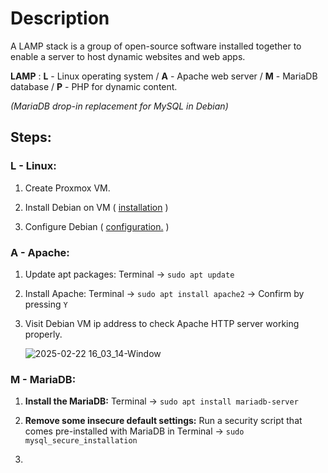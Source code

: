 # Description
A LAMP stack is a group of open-source software installed together to enable a server to host dynamic websites and web apps. 

**LAMP** : **L** - Linux operating system / **A** - Apache web server / **M** - MariaDB database / **P** - PHP for dynamic content. 

*(MariaDB drop-in replacement for MySQL in Debian)*

## Steps: 

### **L** - Linux: 

1. Create Proxmox VM.

2. Install Debian on VM ( [installation](https://github.com/sapan322/Raman-Cybersecurity-Portfolio/blob/main/Installation%20Configuration%20%20Guides/Debian%20(Proxmox%20VM)/Installation.md) )

3. Configure Debian ( [configuration.](https://github.com/sapan322/Raman-Cybersecurity-Portfolio/blob/main/Installation%20Configuration%20%20Guides/Debian%20(Proxmox%20VM)/Configuration.md) )


### **A** - Apache:

1. Update apt packages: Terminal -> `sudo apt update` 

2. Install Apache: Terminal -> `sudo apt install apache2` -> Confirm by pressing `Y`

3. Visit Debian VM ip address to check Apache HTTP server working properly.

      ![2025-02-22 16_03_14-Window](https://github.com/user-attachments/assets/ebc98958-045d-432b-931e-9ab8fd99600c)

### **M** - MariaDB:

1. **Install the MariaDB:** Terminal -> `sudo apt install mariadb-server`

2. **Remove some insecure default settings:**  Run a security script that comes pre-installed with MariaDB in Terminal -> `sudo mysql_secure_installation`

3. 
